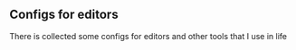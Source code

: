## Configs for editors

There is collected some configs for editors and other tools that I use in life
